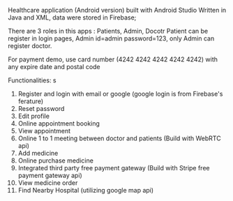Healthcare application (Android version) built with Android Studio Written in Java and XML, data were stored in Firebase;

There are 3 roles in this apps : Patients, Admin, Docotr
Patient can be register in login pages, Admin id=admin password=123, only Admin can register doctor. 

For payment demo, use card number (4242 4242 4242 4242 4242) with any expire date and postal code

Functionalities: s
1. Register and login with email or google (google login is from Firebase's ferature)
2. Reset password
3. Edit profile
4. Online appointment booking
5. View appointment
6. Online 1 to 1 meeting between doctor and patients (Build with WebRTC api)
7. Add medicine
8. Online purchase medicine
9. Integrated third party free payment gateway (Build with Stripe free payment gateway api)
10. View medicine order
11. Find Nearby Hospital (utilizing google map api)

